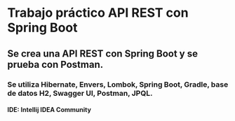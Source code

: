 # Trabajo práctico API REST con Spring Boot
## Se crea una API REST con Spring Boot y se prueba con Postman.
### Se utiliza Hibernate, Envers, Lombok, Spring Boot, Gradle, base de datos H2, Swagger UI, Postman, JPQL.
#### IDE: Intellij IDEA Community
